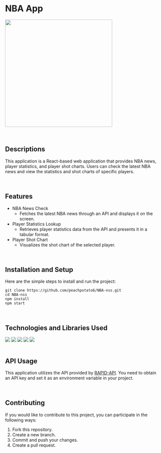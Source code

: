# NBA App



<img width="350" src="https://github.com/boanlab/study-notes/assets/113777043/7bb5adf4-a9d0-4902-9387-4e6427e391d2">

&nbsp;

## Descriptions

This application is a React-based web application that provides NBA news, player statistics, and player shot charts.
Users can check the latest NBA news and view the statistics and shot charts of specific players.

<br>

## Features

- NBA News Check
   - Fetches the latest NBA news through an API and displays it on the screen.
- Player Statistics Lookup
   - Retrieves player statistics data from the API and presents it in a tabular format.
- Player Shot Chart 
   - Visualizes the shot chart of the selected player.

<br>

## Installation and Setup

Here are the simple steps to install and run the project:

   ```
   git clone https://github.com/peachpotato6/NBA-nss.git
   cd NBA-nss
   npm install
   npm start
   ```

<br>


## Technologies and Libraries Used

<div align=left> 
<img src="https://img.shields.io/badge/react-61DAFB?style=for-the-badge&logo=react&logoColor=black"> 
<img src="https://img.shields.io/badge/axios-5A29E4?style=for-the-badge&logo=axios&logoColor=white">
<img src="https://img.shields.io/badge/d3dotjs-F9A03C?style=for-the-badge&logo=d3dotjs&logoColor=white">
<img src="https://img.shields.io/badge/git-F05032?style=for-the-badge&logo=git&logoColor=white">
<img src="https://img.shields.io/badge/github-181717?style=for-the-badge&logo=github&logoColor=white">
<br>
</div>

<br>

## API Usage

This application utilizes the API provided by [RAPID-API](https://rapidapi.com/hub). You need to obtain an API key and set it as an environment variable in your project.

<br>

## Contributing

If you would like to contribute to this project, you can participate in the following ways:

1. Fork this repository.
2. Create a new branch.
3. Commit and push your changes.
4. Create a pull request.
